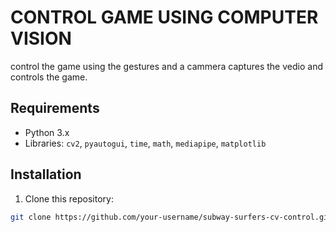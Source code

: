 # CONTROL GAME USING COMPUTER VISION
 control the game using the gestures and a cammera captures the vedio and controls the game.

## Requirements
- Python 3.x
- Libraries: `cv2`, `pyautogui`, `time`, `math`, `mediapipe`, `matplotlib`

## Installation
   1. Clone this repository:

   ```bash
   git clone https://github.com/your-username/subway-surfers-cv-control.git...

  

